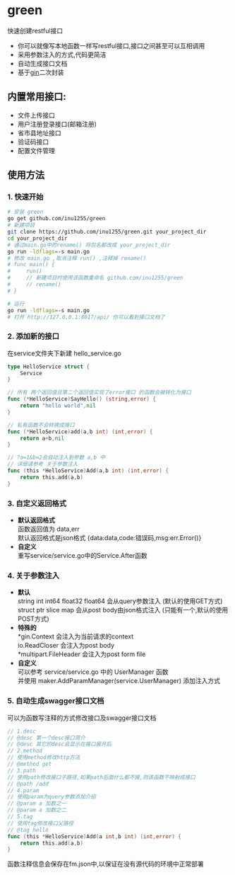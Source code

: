 # green 

快速创建restful接口  

* 你可以就像写本地函数一样写restful接口,接口之间甚至可以互相调用
* 采用参数注入的方式,代码更简洁
* 自动生成接口文档
* 基于[gin](https://github.com/gin-gonic/gin)二次封装

## 内置常用接口:
* 文件上传接口
* 用户注册登录接口(邮箱注册)
* 省市县地址接口
* 验证码接口
* 配置文件管理

## 使用方法

### 1. 快速开始
``` bash
# 安装 green
go get github.com/inu1255/green
# 新建项目
git clone https://github.com/inu1255/green.git your_project_dir
cd your_project_dir
# 通过main.go中的rename() 将包名都改成 your_project_dir 
go run -ldflags=-s main.go
# 修改 main.go ,取消注释 run() ,注释掉 rename()
# func main() {
#     run()
#     // 新建项目时使用该函数重命名 github.com/inu1255/green
#     // rename()
# }

# 运行
go run -ldflags=-s main.go
# 打开 http://127.0.0.1:8017/api/ 你可以看到接口文档了
```

### 2. 添加新的接口

在service文件夹下新建 hello_service.go

``` go
type HelloService struct {
    Service
}

// 所有 两个返回值且第二个返回值实现了error接口 的函数会被转化为接口
func (*HelloService)SayHello() (string,error) {
    return "hello world",nil
}

// 私有函数不会转换成接口
func (*HelloService)add(a,b int) (int,error) {
    return a+b,nil
}

// ?a=1&b=2会自动注入到参数 a,b 中
// 详细请参考 关于参数注入
func (this *HelloService)Add(a,b int) (int,error) {
    return this.add(a,b)
}

```
### 3. 自定义返回格式

* __默认返回格式__  
    函数返回值为 data,err    
    默认返回格式是json格式 {data:data,code:错误码,msg:err.Error()}   
* __自定义__  
    重写service/service.go中的Service.After函数
    

### 4. 关于参数注入

* __默认__   
    string int int64 float32 float64 会从query参数注入  (默认的使用GET方式)
    struct ptr slice map 会从post body由json格式注入 (只能有一个,默认的使用POST方式)
* __特殊的__   
    *gin.Context 会注入为当前请求的context  
    io.ReadCloser 会注入为post body  
    *multipart.FileHeader 会注入为post form file  
* __自定义__   
    可以参考 service/service.go 中的 UserManager 函数  
    并使用 maker.AddParamManager(service.UserManager) 添加注入方式  

### 5. 自动生成swagger接口文档

可以为函数写注释的方式修改接口及swagger接口文档

``` go
// 1.desc
// @desc 第一个desc接口简介
// @desc 其它的desc会显示在接口展开后
// 2.method
// 使用method修改http方法
// @method get 
// 3.path
// 使用path修改接口子路径,如果path后面什么都不接,则该函数不映射成接口
// @path /add
// 4.param
// 使用param为query参数添加介绍
// @param a 加数之一
// @param a 加数之二
// 5.tag
// 使用tag修改接口父路径
// @tag hello
func (this *HelloService)Add(a int,b int) (int,error) {
    return this.add(a,b)
}
```
函数注释信息会保存在fm.json中,以保证在没有源代码的环境中正常部署